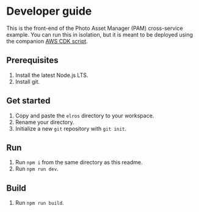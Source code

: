 # Developer guide

This is the front-end of the Photo Asset Manager (PAM) cross-service example. You can
run this in isolation, but it is meant to be deployed using the companion [AWS CDK script](../../../cdk/photo_asset_manager/README.md).

## Prerequisites

1. Install the latest Node.js LTS.
1. Install git.

## Get started

1. Copy and paste the `elros` directory to your workspace.
1. Rename your directory.
1. Initialize a new `git` repository with `git init`.

## Run

1. Run `npm i` from the same directory as this readme.
1. Run `npm run dev`.

## Build

1. Run `npm run build`.
